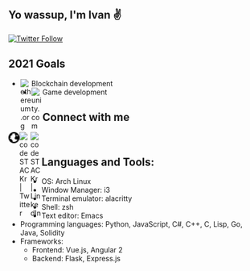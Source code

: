 ## Yo wassup, I'm Ivan ✌️

[![Twitter Follow](https://img.shields.io/twitter/follow/itrajkov99?color=1DA1F2&logo=twitter&style=for-the-badge)](https://twitter.com/intent/follow?original_referer=https%3A%2F%2Fgithub.com%2Fitrajkov&screen_name=itrajkov99)

## 2021 Goals
- [<img align="left" alt="ethereum.org" width="22px" src="https://upload.wikimedia.org/wikipedia/commons/thumb/6/6f/Ethereum-icon-purple.svg/1200px-Ethereum-icon-purple.svg.png"/>][etherum] Blockchain development
- [<img align="left" alt="unity.com" width="22px" src="https://cdn.freebiesupply.com/logos/large/2x/unity-69-logo-png-transparent.png" />][unity] Game development 

## Connect with me

[<img align="left" alt="codeSTACKr.com" width="22px" src="https://raw.githubusercontent.com/iconic/open-iconic/master/svg/globe.svg" />][website]
[<img align="left" alt="codeSTACKr | Twitter" width="22px" src="https://cdn.jsdelivr.net/npm/simple-icons@v3/icons/twitter.svg" />][twitter]
[<img align="left" alt="codeSTACKr | LinkedIn" width="22px" src="https://cdn.jsdelivr.net/npm/simple-icons@v3/icons/linkedin.svg" />][linkedin]

<br/>

## Languages and Tools:
  - OS: Arch Linux
  - Window Manager: i3
  - Terminal emulator: alacritty
  - Shell: zsh
  - Text editor: Emacs
  - Programming languages: Python, JavaScript, C#, C++, C, Lisp, Go, Java, Solidity
  - Frameworks:
    - Frontend: Vue.js, Angular 2
    - Backend: Flask, Express.js

     
[website]: https://trajkov.tech
[twitter]: https://twitter.com/itrajkov99
[linkedin]: https://linkedin.com/in/itrajkov
[etherum]: https://etherum.org
[unity]: https://unity.com
